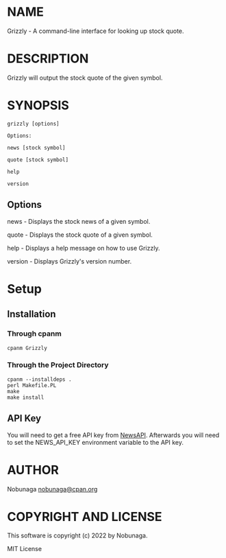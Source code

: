 # NAME

Grizzly - A command-line interface for looking up stock quote.

# DESCRIPTION

Grizzly will output the stock quote of the given symbol.

# SYNOPSIS

    grizzly [options]

    Options:

    news [stock symbol]

    quote [stock symbol]

    help

    version

## Options

news - Displays the stock news of a given symbol.

quote - Displays the stock quote of a given symbol.

help - Displays a help message on how to use Grizzly.

version - Displays Grizzly's version number.

# Setup

## Installation

### Through cpanm

    cpanm Grizzly

### Through the Project Directory

    cpanm --installdeps .
    perl Makefile.PL
    make
    make install

## API Key

You will need to get a free API key from [NewsAPI](https://newsapi.org/). Afterwards you will need to set the NEWS\_API\_KEY environment variable to the API key.

# AUTHOR

Nobunaga <nobunaga@cpan.org>

# COPYRIGHT AND LICENSE

This software is copyright (c) 2022 by Nobunaga.

MIT License
